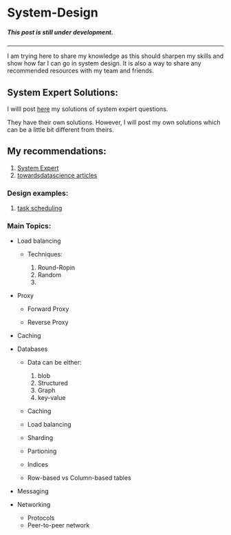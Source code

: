 # System-Design

##### This post is still under development.
------
I am trying here to share my knowledge as this should sharpen my skills and show how far I can go in system design. It is also a way to share any recommended resources with my team and friends.

## System Expert Solutions:
I willl post [here](system-expert-solutions) my solutions of system expert questions.

They have their own solutions. However, I will post my own solutions which can be a little bit different from theirs.

## My recommendations:

1. [System Expert](https://www.algoexpert.io/systems/product)
2. [towardsdatascience articles](https://towardsdatascience.com/system-design-101-b8f15162ef7c)


### Design examples:
1. [task scheduling](https://dropbox.tech/infrastructure/asynchronous-task-scheduling-at-dropbox)

### Main Topics:
* Load balancing

    - Techniques:

        1. Round-Ropin
        2. Random
        3. 

* Proxy

    - Forward Proxy

    - Reverse Proxy

* Caching

* Databases

    - Data can be either:

        1. blob
        2. Structured
        3. Graph
        4. key-value

    - Caching

    - Load balancing

    - Sharding

    - Partioning

    - Indices

    - Row-based vs Column-based tables

* Messaging

* Networking

    - Protocols
    - Peer-to-peer network



